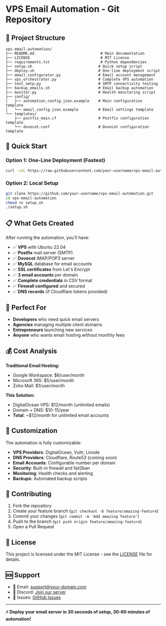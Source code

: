 # VPS Email Automation - Git Repository

## 📁 Project Structure

```
vps-email-automation/
├── README.md                              # Main documentation
├── LICENSE                                # MIT License
├── requirements.txt                       # Python dependencies
├── setup.sh                              # Quick setup script
├── deploy.sh                             # One-line deployment script
├── email_configurator.py                 # Email account management
├── vps_orchestrator.py                   # Complete VPS automation
├── test_smtp.py                          # SMTP connectivity testing
├── backup_emails.sh                      # Email backup automation
├── monitor.py                            # Health monitoring script
├── config/
│   ├── automation_config.json.example    # Main configuration template
│   └── email_config.json.example         # Email settings template
└── templates/
    ├── postfix_main.cf                   # Postfix configuration template
    └── dovecot.conf                      # Dovecot configuration template
```

## 🚀 Quick Start

### Option 1: One-Line Deployment (Fastest)
```bash
curl -sSL https://raw.githubusercontent.com/your-username/vps-email-automation/main/deploy.sh | bash -s -- --domains="yourdomain.com" --do-token="your_digitalocean_token"
```

### Option 2: Local Setup
```bash
git clone https://github.com/your-username/vps-email-automation.git
cd vps-email-automation
chmod +x setup.sh
./setup.sh
```

## 📋 What Gets Created

After running the automation, you'll have:

- ✅ **VPS** with Ubuntu 22.04
- ✅ **Postfix** mail server (SMTP)
- ✅ **Dovecot** IMAP/POP3 server
- ✅ **MySQL** database for email accounts
- ✅ **SSL certificates** from Let's Encrypt
- ✅ **3 email accounts** per domain
- ✅ **Complete credentials** in CSV format
- ✅ **Firewall configured** and secured
- ✅ **DNS records** (if Cloudflare tokens provided)

## 🎯 Perfect For

- **Developers** who need quick email servers
- **Agencies** managing multiple client domains
- **Entrepreneurs** launching new services
- **Anyone** who wants email hosting without monthly fees

## 💰 Cost Analysis

**Traditional Email Hosting:**
- Google Workspace: $6/user/month
- Microsoft 365: $5/user/month
- Zoho Mail: $1/user/month

**This Solution:**
- DigitalOcean VPS: $12/month (unlimited emails)
- Domain + DNS: $10-15/year
- **Total**: ~$12/month for unlimited email accounts

## 🔧 Customization

The automation is fully customizable:

- **VPS Providers**: DigitalOcean, Vultr, Linode
- **DNS Providers**: Cloudflare, Route53 (coming soon)
- **Email Accounts**: Configurable number per domain
- **Security**: Built-in firewall and fail2ban
- **Monitoring**: Health checks and alerting
- **Backups**: Automated backup scripts

## 🤝 Contributing

1. Fork the repository
2. Create your feature branch (`git checkout -b feature/amazing-feature`)
3. Commit your changes (`git commit -m 'Add amazing feature'`)
4. Push to the branch (`git push origin feature/amazing-feature`)
5. Open a Pull Request

## 📄 License

This project is licensed under the MIT License - see the [LICENSE](LICENSE) file for details.

## 🆘 Support

- 📧 Email: support@your-domain.com
- 💬 Discord: [Join our server](https://discord.gg/your-invite)
- 🐛 Issues: [GitHub Issues](https://github.com/your-username/vps-email-automation/issues)

---

**⚡ Deploy your email server in 30 seconds of setup, 30-60 minutes of automation!**
